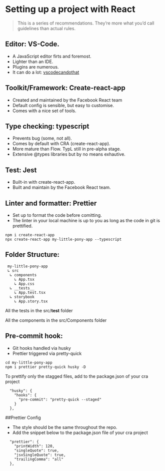 # Setting up a project with React

> This is a series of recommendations. They’re more what you’d call guidelines than actual rules.

## Editor: VS-Code.

* A JavaScript editor firts and foremost.
* Lighter than an IDE.
* Plugins are numerous.
* It can do a lot: [vscodecandothat](https://vscodecandothat.com/)

## Toolkit/Framework: Create-react-app

* Created and maintained by the Facebook React team
* Default config is sensible, but easy to customise.
* Comes with a nice set of tools.

## Type checking: typescript

* Prevents bug (some, not all).
* Comes by default with CRA (create-react-app).
* More mature than Flow. TypL still in pre-alpha stage.
* Extensive @types libraries but by no means exhautive.

## Test: Jest

* Built-in with create-react-app.
* Built and maintain by the Facebook React team.

## Linter and formatter: Prettier

* Set up to format the code before comitting.
* The linter in your local machine is up to you as long as the code in git is prettified.

```
npm i create-react-app
npx create-react-app my-little-pony-app --typescript
```

## Folder Structure:

```
 my-little-pony-app
 ↳ src
  ↳ components
    ↳ App.tsx
    ↳ App.css
  ↳ __tests__
    ↳ App.test.tsx
  ↳ storybook
    ↳ App.story.tsx

```
All the tests in the src/__test__ folder

All the components in the src/Components folder

## Pre-commit hook:

* Git hooks handled via husky
* Prettier triggered via pretty-quick

```
cd my-little-pony-app
npm i prettier pretty-quick husky -D
```

To prettify only the stagged files, add to the package.json of your cra project

```
  "husky": {
    "hooks": {
      "pre-commit": "pretty-quick --staged"
    }
  },
```

##Prettier Config

* The style should be the same throughout the repo.
* Add the snippet below to the package.json file of your cra project

```
  "prettier": {
    "printWidth": 120,
    "singleQuote": true,
    "jsxSingleQuote": true,
    "trailingComma": "all"
  },
```
